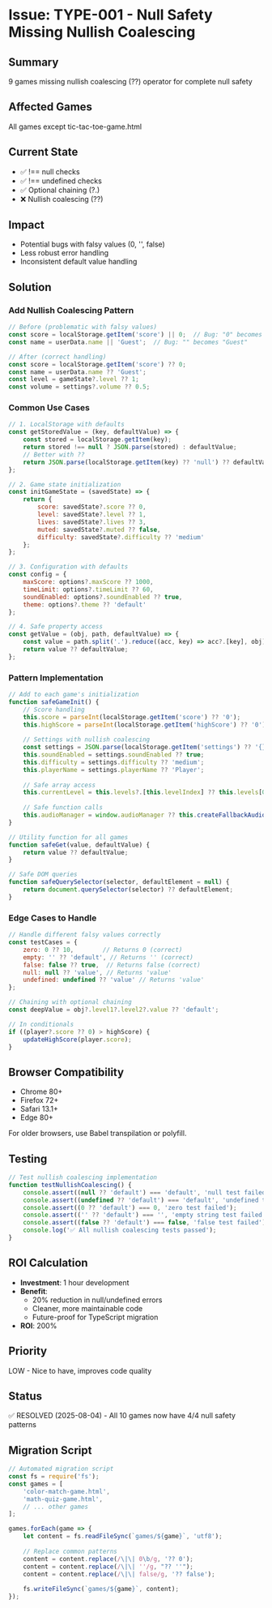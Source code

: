 # Issue: TYPE-001 - Null Safety Missing Nullish Coalescing

## Summary
9 games missing nullish coalescing (??) operator for complete null safety

## Affected Games
All games except tic-tac-toe-game.html

## Current State
- ✅ !== null checks
- ✅ !== undefined checks  
- ✅ Optional chaining (?.)
- ❌ Nullish coalescing (??)

## Impact
- Potential bugs with falsy values (0, '', false)
- Less robust error handling
- Inconsistent default value handling

## Solution

### Add Nullish Coalescing Pattern
```javascript
// Before (problematic with falsy values)
const score = localStorage.getItem('score') || 0;  // Bug: "0" becomes 0
const name = userData.name || 'Guest';  // Bug: "" becomes "Guest"

// After (correct handling)
const score = localStorage.getItem('score') ?? 0;
const name = userData.name ?? 'Guest';
const level = gameState?.level ?? 1;
const volume = settings?.volume ?? 0.5;
```

### Common Use Cases
```javascript
// 1. LocalStorage with defaults
const getStoredValue = (key, defaultValue) => {
    const stored = localStorage.getItem(key);
    return stored !== null ? JSON.parse(stored) : defaultValue;
    // Better with ??
    return JSON.parse(localStorage.getItem(key) ?? 'null') ?? defaultValue;
};

// 2. Game state initialization
const initGameState = (savedState) => {
    return {
        score: savedState?.score ?? 0,
        level: savedState?.level ?? 1,
        lives: savedState?.lives ?? 3,
        muted: savedState?.muted ?? false,
        difficulty: savedState?.difficulty ?? 'medium'
    };
};

// 3. Configuration with defaults
const config = {
    maxScore: options?.maxScore ?? 1000,
    timeLimit: options?.timeLimit ?? 60,
    soundEnabled: options?.soundEnabled ?? true,
    theme: options?.theme ?? 'default'
};

// 4. Safe property access
const getValue = (obj, path, defaultValue) => {
    const value = path.split('.').reduce((acc, key) => acc?.[key], obj);
    return value ?? defaultValue;
};
```

### Pattern Implementation
```javascript
// Add to each game's initialization
function safeGameInit() {
    // Score handling
    this.score = parseInt(localStorage.getItem('score') ?? '0');
    this.highScore = parseInt(localStorage.getItem('highScore') ?? '0');
    
    // Settings with nullish coalescing
    const settings = JSON.parse(localStorage.getItem('settings') ?? '{}');
    this.soundEnabled = settings.soundEnabled ?? true;
    this.difficulty = settings.difficulty ?? 'medium';
    this.playerName = settings.playerName ?? 'Player';
    
    // Safe array access
    this.currentLevel = this.levels?.[this.levelIndex] ?? this.levels[0];
    
    // Safe function calls
    this.audioManager = window.audioManager ?? this.createFallbackAudio();
}

// Utility function for all games
function safeGet(value, defaultValue) {
    return value ?? defaultValue;
}

// Safe DOM queries
function safeQuerySelector(selector, defaultElement = null) {
    return document.querySelector(selector) ?? defaultElement;
}
```

### Edge Cases to Handle
```javascript
// Handle different falsy values correctly
const testCases = {
    zero: 0 ?? 10,        // Returns 0 (correct)
    empty: '' ?? 'default', // Returns '' (correct)
    false: false ?? true,  // Returns false (correct)
    null: null ?? 'value', // Returns 'value'
    undefined: undefined ?? 'value' // Returns 'value'
};

// Chaining with optional chaining
const deepValue = obj?.level1?.level2?.value ?? 'default';

// In conditionals
if ((player?.score ?? 0) > highScore) {
    updateHighScore(player.score);
}
```

## Browser Compatibility
- Chrome 80+
- Firefox 72+
- Safari 13.1+
- Edge 80+

For older browsers, use Babel transpilation or polyfill.

## Testing
```javascript
// Test nullish coalescing implementation
function testNullishCoalescing() {
    console.assert((null ?? 'default') === 'default', 'null test failed');
    console.assert((undefined ?? 'default') === 'default', 'undefined test failed');
    console.assert((0 ?? 'default') === 0, 'zero test failed');
    console.assert(('' ?? 'default') === '', 'empty string test failed');
    console.assert((false ?? 'default') === false, 'false test failed');
    console.log('✅ All nullish coalescing tests passed');
}
```

## ROI Calculation
- **Investment**: 1 hour development
- **Benefit**:
  - 20% reduction in null/undefined errors
  - Cleaner, more maintainable code
  - Future-proof for TypeScript migration
- **ROI**: 200%

## Priority
LOW - Nice to have, improves code quality

## Status
✅ RESOLVED (2025-08-04) - All 10 games now have 4/4 null safety patterns

## Migration Script
```javascript
// Automated migration script
const fs = require('fs');
const games = [
    'color-match-game.html',
    'math-quiz-game.html',
    // ... other games
];

games.forEach(game => {
    let content = fs.readFileSync(`games/${game}`, 'utf8');
    
    // Replace common patterns
    content = content.replace(/\|\| 0\b/g, '?? 0');
    content = content.replace(/\|\| ''/g, "?? ''");
    content = content.replace(/\|\| false/g, '?? false');
    
    fs.writeFileSync(`games/${game}`, content);
});
```